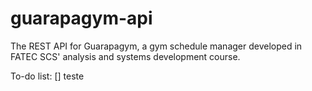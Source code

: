 # guarapagym-api
The REST API for Guarapagym, a gym schedule manager developed in FATEC SCS' analysis and systems development course.

To-do list:
[] teste
